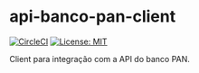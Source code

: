 # api-banco-pan-client

[![CircleCI](https://circleci.com/gh/bevicred/api-banco-pan-client/tree/master.svg?style=svg)](https://circleci.com/gh/bevicred/api-banco-pan-client/tree/master) [![License: MIT](https://img.shields.io/badge/License-MIT-yellow.svg)](https://opensource.org/licenses/MIT)

Client para integração com a API do banco PAN.